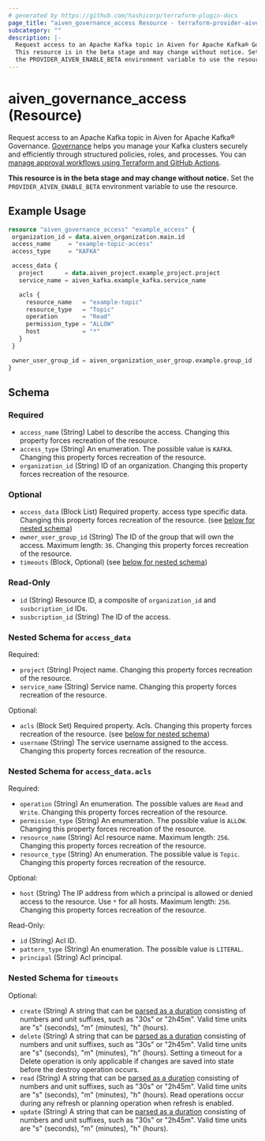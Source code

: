 ```yaml
---
# generated by https://github.com/hashicorp/terraform-plugin-docs
page_title: "aiven_governance_access Resource - terraform-provider-aiven"
subcategory: ""
description: |-
  Request access to an Apache Kafka topic in Aiven for Apache Kafka® Governance. Governance https://aiven.io/docs/products/kafka/howto/governance helps you manage your Kafka clusters securely and efficiently through structured policies, roles, and processes. You can manage approval workflows using Terraform and GitHub Actions https://aiven.io/docs/products/kafka/howto/terraform-governance-approvals.
  This resource is in the beta stage and may change without notice. Set
  the PROVIDER_AIVEN_ENABLE_BETA environment variable to use the resource.
---
```


# aiven_governance_access (Resource)

Request access to an Apache Kafka topic in Aiven for Apache Kafka® Governance. [Governance](https://aiven.io/docs/products/kafka/howto/governance) helps you manage your Kafka clusters securely and efficiently through structured policies, roles, and processes. You can [manage approval workflows using Terraform and GitHub Actions](https://aiven.io/docs/products/kafka/howto/terraform-governance-approvals).

**This resource is in the beta stage and may change without notice.** Set
the `PROVIDER_AIVEN_ENABLE_BETA` environment variable to use the resource.

## Example Usage

```terraform
resource "aiven_governance_access" "example_access" {
 organization_id = data.aiven_organization.main.id
 access_name     = "example-topic-access"
 access_type     = "KAFKA"

 access_data {
   project      = data.aiven_project.example_project.project
   service_name = aiven_kafka.example_kafka.service_name

   acls {
     resource_name   = "example-topic"
     resource_type   = "Topic"
     operation       = "Read"
     permission_type = "ALLOW"
     host            = "*"
   }
 }

 owner_user_group_id = aiven_organization_user_group.example.group_id
}
```

<!-- schema generated by tfplugindocs -->
## Schema

### Required

- `access_name` (String) Label to describe the access. Changing this property forces recreation of the resource.
- `access_type` (String) An enumeration. The possible value is `KAFKA`. Changing this property forces recreation of the resource.
- `organization_id` (String) ID of an organization. Changing this property forces recreation of the resource.

### Optional

- `access_data` (Block List) Required property. access type specific data. Changing this property forces recreation of the resource. (see [below for nested schema](#nestedblock--access_data))
- `owner_user_group_id` (String) The ID of the group that will own the access. Maximum length: `36`. Changing this property forces recreation of the resource.
- `timeouts` (Block, Optional) (see [below for nested schema](#nestedblock--timeouts))

### Read-Only

- `id` (String) Resource ID, a composite of `organization_id` and `susbcription_id` IDs.
- `susbcription_id` (String) The ID of the access.

<a id="nestedblock--access_data"></a>
### Nested Schema for `access_data`

Required:

- `project` (String) Project name. Changing this property forces recreation of the resource.
- `service_name` (String) Service name. Changing this property forces recreation of the resource.

Optional:

- `acls` (Block Set) Required property. Acls. Changing this property forces recreation of the resource. (see [below for nested schema](#nestedblock--access_data--acls))
- `username` (String) The service username assigned to the access. Changing this property forces recreation of the resource.

<a id="nestedblock--access_data--acls"></a>
### Nested Schema for `access_data.acls`

Required:

- `operation` (String) An enumeration. The possible values are `Read` and `Write`. Changing this property forces recreation of the resource.
- `permission_type` (String) An enumeration. The possible value is `ALLOW`. Changing this property forces recreation of the resource.
- `resource_name` (String) Acl resource name. Maximum length: `256`. Changing this property forces recreation of the resource.
- `resource_type` (String) An enumeration. The possible value is `Topic`. Changing this property forces recreation of the resource.

Optional:

- `host` (String) The IP address from which a principal is allowed or denied access to the resource. Use `*` for all hosts. Maximum length: `256`. Changing this property forces recreation of the resource.

Read-Only:

- `id` (String) Acl ID.
- `pattern_type` (String) An enumeration. The possible value is `LITERAL`.
- `principal` (String) Acl principal.



<a id="nestedblock--timeouts"></a>
### Nested Schema for `timeouts`

Optional:

- `create` (String) A string that can be [parsed as a duration](https://pkg.go.dev/time#ParseDuration) consisting of numbers and unit suffixes, such as "30s" or "2h45m". Valid time units are "s" (seconds), "m" (minutes), "h" (hours).
- `delete` (String) A string that can be [parsed as a duration](https://pkg.go.dev/time#ParseDuration) consisting of numbers and unit suffixes, such as "30s" or "2h45m". Valid time units are "s" (seconds), "m" (minutes), "h" (hours). Setting a timeout for a Delete operation is only applicable if changes are saved into state before the destroy operation occurs.
- `read` (String) A string that can be [parsed as a duration](https://pkg.go.dev/time#ParseDuration) consisting of numbers and unit suffixes, such as "30s" or "2h45m". Valid time units are "s" (seconds), "m" (minutes), "h" (hours). Read operations occur during any refresh or planning operation when refresh is enabled.
- `update` (String) A string that can be [parsed as a duration](https://pkg.go.dev/time#ParseDuration) consisting of numbers and unit suffixes, such as "30s" or "2h45m". Valid time units are "s" (seconds), "m" (minutes), "h" (hours).
